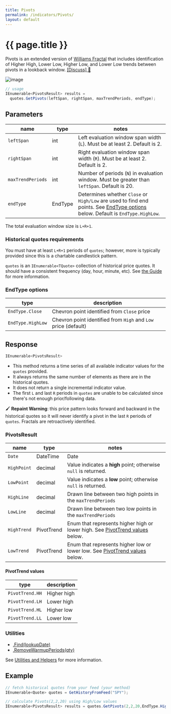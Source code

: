 ```yaml
---
title: Pivots
permalink: /indicators/Pivots/
layout: default
---
```


# {{ page.title }}

Pivots is an extended version of [Williams Fractal](../Fractal/#content) that includes identification of Higher High, Lower Low, Higher Low, and Lower Low trends between pivots in a lookback window.
[[Discuss] :speech_balloon:](https://github.com/DaveSkender/Stock.Indicators/discussions/436 "Community discussion about this indicator")

![image]({{site.baseurl}}/assets/charts/Pivots.png)

```csharp
// usage
IEnumerable<PivotsResult> results =
  quotes.GetPivots(leftSpan, rightSpan, maxTrendPeriods, endType);  
```

## Parameters

| name | type | notes
| -- |-- |--
| `leftSpan` | int | Left evaluation window span width (`L`).  Must be at least 2.  Default is 2.
| `rightSpan` | int | Right evaluation window span width (`R`).  Must be at least 2.  Default is 2.
| `maxTrendPeriods` | int | Number of periods (`N`) in evaluation window.  Must be greater than `leftSpan`.  Default is 20.
| `endType` | EndType | Determines whether `Close` or `High/Low` are used to find end points.  See [EndType options](#endtype-options) below.  Default is `EndType.HighLow`.

The total evaluation window size is `L+R+1`.

### Historical quotes requirements

You must have at least `L+R+1` periods of `quotes`; however, more is typically provided since this is a chartable candlestick pattern.

`quotes` is an `IEnumerable<TQuote>` collection of historical price quotes.  It should have a consistent frequency (day, hour, minute, etc).  See [the Guide]({{site.baseurl}}/guide#historical-quotes) for more information.

### EndType options

| type | description
|-- |--
| `EndType.Close` | Chevron point identified from `Close` price
| `EndType.HighLow` | Chevron point identified from `High` and `Low` price (default)

## Response

```csharp
IEnumerable<PivotsResult>
```

- This method returns a time series of all available indicator values for the `quotes` provided.
- It always returns the same number of elements as there are in the historical quotes.
- It does not return a single incremental indicator value.
- The first `L` and last `R` periods in `quotes` are unable to be calculated since there's not enough prior/following data.

:paintbrush: **Repaint Warning**: this price pattern looks forward and backward in the historical quotes so it will never identify a pivot in the last `R` periods of `quotes`.  Fractals are retroactively identified.

### PivotsResult

| name | type | notes
| -- |-- |--
| `Date` | DateTime | Date
| `HighPoint` | decimal | Value indicates a **high** point; otherwise `null` is returned.
| `LowPoint` | decimal | Value indicates a **low** point; otherwise `null` is returned.
| `HighLine` | decimal | Drawn line between two high points in the `maxTrendPeriods`
| `LowLine` | decimal | Drawn line between two low points in the `maxTrendPeriods`
| `HighTrend` | PivotTrend | Enum that represents higher high or lower high.  See [PivotTrend values](#pivottrend-values) below.
| `LowTrend` | PivotTrend | Enum that represents higher low or lower low.  See [PivotTrend values](#pivottrend-values) below.

#### PivotTrend values

| type | description
|-- |--
| `PivotTrend.HH` | Higher high
| `PivotTrend.LH` | Lower high
| `PivotTrend.HL` | Higher low
| `PivotTrend.LL` | Lower low

### Utilities

- [.Find(lookupDate)]({{site.baseurl}}/utilities#find-indicator-result-by-date)
- [.RemoveWarmupPeriods(qty)]({{site.baseurl}}/utilities#remove-warmup-periods)

See [Utilities and Helpers]({{site.baseurl}}/utilities#utilities-for-indicator-results) for more information.

## Example

```csharp
// fetch historical quotes from your feed (your method)
IEnumerable<Quote> quotes = GetHistoryFromFeed("SPY");

// calculate Pivots(2,2,20) using High/Low values
IEnumerable<PivotsResult> results = quotes.GetPivots(2,2,20,EndType.HighLow);
```
